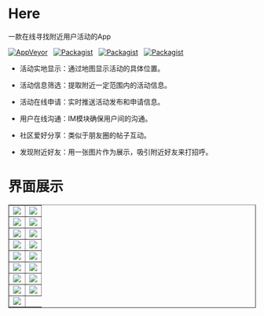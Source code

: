 # Here
一款在线寻找附近用户活动的App

[![AppVeyor](https://img.shields.io/appveyor/ci/gruntjs/grunt.svg)](https://github.com/old-traveler/Here)&nbsp;&nbsp;
[![Packagist](https://img.shields.io/packagist/dt/doctrine/orm.svg)](https://pan.baidu.com/s/14ZptwMeYOEo17Vl2qRT7tQ)&nbsp;&nbsp;
[![Packagist](https://img.shields.io/badge/API-25+-blue.svg)](https://github.com/old-traveler/Here)&nbsp;&nbsp;
[![Packagist](https://img.shields.io/badge/Version-1.0.0-green.svg)](https://github.com/old-traveler/Here)


* 活动实地显示：通过地图显示活动的具体位置。

* 活动信息筛选：提取附近一定范围内的活动信息。

* 活动在线申请：实时推送活动发布和申请信息。

* 用户在线沟通：IM模块确保用户间的沟通。

* 社区爱好分享：类似于朋友圈的帖子互动。

* 发现附近好友：用一张图片作为展示，吸引附近好友来打招呼。

# 界面展示

<table border="1">
    <tr>
        <td><img  src="https://github.com/old-traveler/Here/blob/master/img/S80312-163028.jpg" style="margin: 0 auto;"/></td>
        <td><img  src="https://github.com/old-traveler/Here/blob/master/img/S80312-163039.jpg" style="margin: 0 auto;"/></td>
    </tr>
    <tr>
        <td><img  src="https://github.com/old-traveler/Here/blob/master/img/S80312-163045.jpg" style="margin: 0 auto;"/></td>
        <td><img  src="https://github.com/old-traveler/Here/blob/master/img/S80312-163058.jpg" style="margin: 0 auto;"/></td>
    </tr>
    <tr>
        <td><img  src="https://github.com/old-traveler/Here/blob/master/img/S80312-163122.jpg" style="margin: 0 auto;"/></td>
        <td><img  src="https://github.com/old-traveler/Here/blob/master/img/S80312-163228.jpg" style="margin: 0 auto;"/></td>
    </tr>
    <tr>
        <td><img  src="https://github.com/old-traveler/Here/blob/master/img/S80312-163242.jpg" style="margin: 0 auto;"/></td>
        <td><img  src="https://github.com/old-traveler/Here/blob/master/img/S80312-163358.jpg" style="margin: 0 auto;"/></td>
    </tr>
    <tr>
        <td><img  src="https://github.com/old-traveler/Here/blob/master/img/S80312-163430.jpg" style="margin: 0 auto;"/></td>
        <td><img  src="https://github.com/old-traveler/Here/blob/master/img/S80312-163438.jpg" style="margin: 0 auto;"/></td>
    </tr>
    <tr>
        <td><img  src="https://github.com/old-traveler/Here/blob/master/img/S80312-163508.jpg" style="margin: 0 auto;"/></td>
        <td><img  src="https://github.com/old-traveler/Here/blob/master/img/S80312-163624.jpg" style="margin: 0 auto;"/></td>
    </tr>
    <tr>
        <td><img  src="https://github.com/old-traveler/Here/blob/master/img/S80312-163637.jpg" style="margin: 0 auto;"/></td>
        <td><img  src="https://github.com/old-traveler/Here/blob/master/img/S80312-163855.jpg" style="margin: 0 auto;"/></td>
    </tr>
    <tr>
        <td><img  src="https://github.com/old-traveler/Here/blob/master/img/S80312-164610.jpg" style="margin: 0 auto;"/></td>
        <td><img  src="https://github.com/old-traveler/Here/blob/master/img/S80312-164647.jpg" style="margin: 0 auto;"/></td>
    </tr>
    <tr>
        <td><img  src="https://github.com/old-traveler/Here/blob/master/img/S80312-164703.jpg" style="margin: 0 auto;"/></td>
    </tr>
</table>



